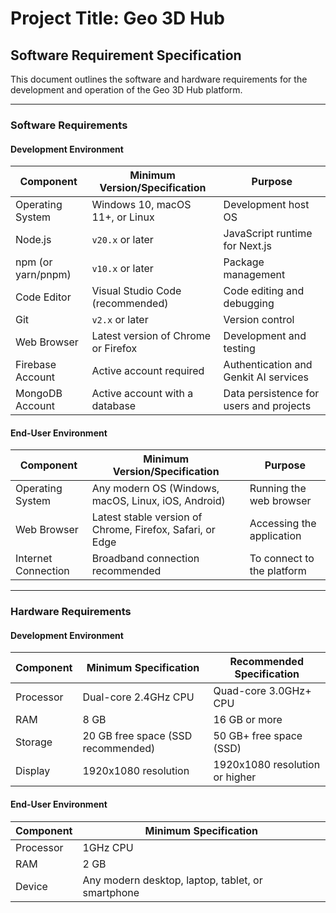 # Project Title: Geo 3D Hub

## Software Requirement Specification

This document outlines the software and hardware requirements for the development and operation of the Geo 3D Hub platform.

---

### Software Requirements

#### Development Environment

| Component           | Minimum Version/Specification        | Purpose                                |
| ------------------- | ------------------------------------ | -------------------------------------- |
| Operating System    | Windows 10, macOS 11+, or Linux      | Development host OS                    |
| Node.js             | `v20.x` or later                       | JavaScript runtime for Next.js         |
| npm (or yarn/pnpm)  | `v10.x` or later                       | Package management                     |
| Code Editor         | Visual Studio Code (recommended)     | Code editing and debugging             |
| Git                 | `v2.x` or later                        | Version control                        |
| Web Browser         | Latest version of Chrome or Firefox  | Development and testing                |
| Firebase Account    | Active account required              | Authentication and Genkit AI services  |
| MongoDB Account     | Active account with a database       | Data persistence for users and projects|

#### End-User Environment

| Component           | Minimum Version/Specification        | Purpose                                |
| ------------------- | ------------------------------------ | -------------------------------------- |
| Operating System    | Any modern OS (Windows, macOS, Linux, iOS, Android) | Running the web browser |
| Web Browser         | Latest stable version of Chrome, Firefox, Safari, or Edge | Accessing the application |
| Internet Connection | Broadband connection recommended     | To connect to the platform             |

---

### Hardware Requirements

#### Development Environment

| Component | Minimum Specification                | Recommended Specification            |
| --------- | ------------------------------------ | ------------------------------------ |
| Processor | Dual-core 2.4GHz CPU                 | Quad-core 3.0GHz+ CPU                |
| RAM       | 8 GB                                 | 16 GB or more                        |
| Storage   | 20 GB free space (SSD recommended)   | 50 GB+ free space (SSD)              |
| Display   | 1920x1080 resolution                 | 1920x1080 resolution or higher       |

#### End-User Environment

| Component | Minimum Specification                |
| --------- | ------------------------------------ |
| Processor | 1GHz CPU                             |
| RAM       | 2 GB                                 |
| Device    | Any modern desktop, laptop, tablet, or smartphone |
